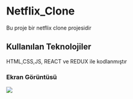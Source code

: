 <h1>Netflix_Clone</h1>


Bu proje bir netflix clone projesidir 


<h2>Kullanılan Teknolojiler</h2>


HTML,CSS,JS, REACT ve REDUX ile kodlanmıştır


<h3>Ekran Görüntüsü</h3>


![](/public/netflix.gif)


